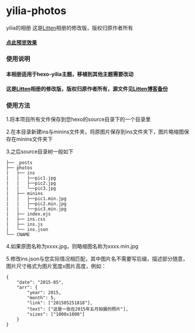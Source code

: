 # yilia-photos
yilia的相册
这是[Litten](http://litten.me/)相册的修改版，版权归原作者所有

#### [点此预览效果](https://blog.ctftools.com/photos/)

### 使用说明

#### 本相册适用于hexo-yilia主题，移植到其他主题需要改动

#### 这是[Litten](http://litten.me/)相册的修改版，版权归原作者所有，源文件见[Litten博客备份](https://github.com/litten/BlogBackup)

### 使用方法

1.将本项目所有文件保存到您hexo的source目录下的一个目录里

2.在本目录新建ins与minins文件夹，将原图片保存到ins文件夹下，图片略缩图保存在minins文件夹下

3.之后source目录树一般如下
```
├── _posts
├── photos
|   ├── ins
|   |   ├──pic1.jpg
|   |   ├──pic2.jpg
|   |   └──pic3.jpg
|   ├── minins
|   |   ├──pic1.min.jpg
|   |   ├──pic2.min.jpg
|   |   └──pic3.min.jpg
|   ├── index.ejs
|   ├── ins.css
|   ├── ins.js
|   └── ins.json
└── CNAME
```

4.如果原图名称为xxxx.jpg，则略缩图名称为xxxx.min.jpg

5.修改ins.json与您实际情况相匹配，其中图片名不需要写后缀，描述部分随意，图片尺寸格式为图片宽度x图片高度，例如：
```
{
	"date": "2015-05",
	"arr": {
		"year": 2015,
		"month": 5,
		"link": ["201505251818"],
		"text": ["这是一张在2015年五月拍摄的照片"],
		"sizes": ["1000x1000"]
	}
}
```
